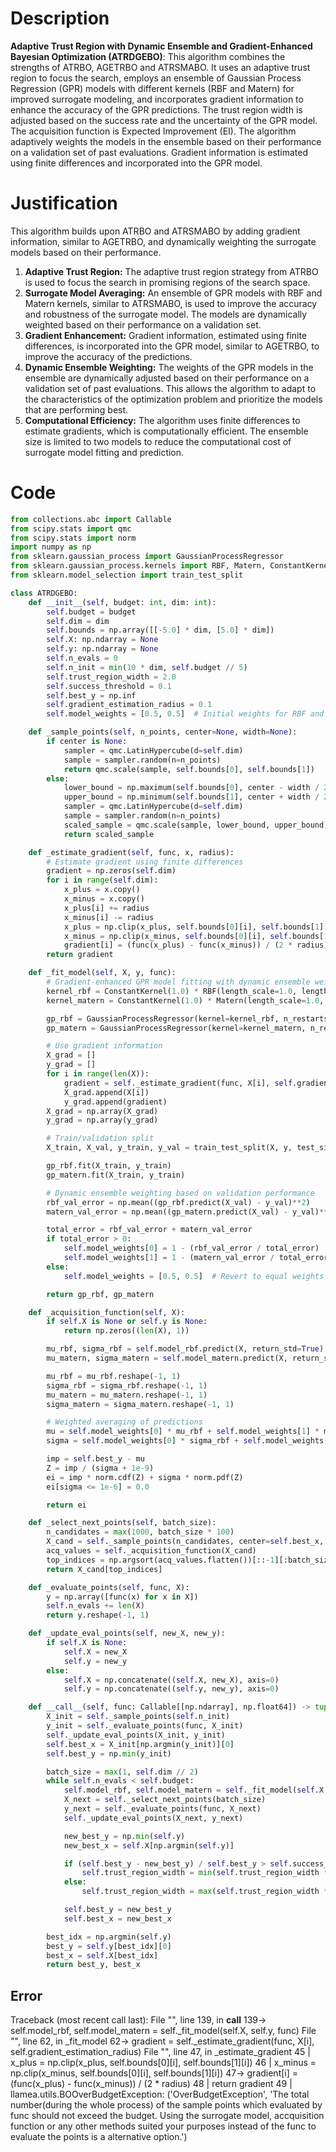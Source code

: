 # Description
**Adaptive Trust Region with Dynamic Ensemble and Gradient-Enhanced Bayesian Optimization (ATRDGEBO)**: This algorithm combines the strengths of ATRBO, AGETRBO and ATRSMABO. It uses an adaptive trust region to focus the search, employs an ensemble of Gaussian Process Regression (GPR) models with different kernels (RBF and Matern) for improved surrogate modeling, and incorporates gradient information to enhance the accuracy of the GPR predictions. The trust region width is adjusted based on the success rate and the uncertainty of the GPR model. The acquisition function is Expected Improvement (EI). The algorithm adaptively weights the models in the ensemble based on their performance on a validation set of past evaluations. Gradient information is estimated using finite differences and incorporated into the GPR model.

# Justification
This algorithm builds upon ATRBO and ATRSMABO by adding gradient information, similar to AGETRBO, and dynamically weighting the surrogate models based on their performance.
1.  **Adaptive Trust Region:** The adaptive trust region strategy from ATRBO is used to focus the search in promising regions of the search space.
2.  **Surrogate Model Averaging:** An ensemble of GPR models with RBF and Matern kernels, similar to ATRSMABO, is used to improve the accuracy and robustness of the surrogate model. The models are dynamically weighted based on their performance on a validation set.
3.  **Gradient Enhancement:** Gradient information, estimated using finite differences, is incorporated into the GPR model, similar to AGETRBO, to improve the accuracy of the predictions.
4.  **Dynamic Ensemble Weighting:** The weights of the GPR models in the ensemble are dynamically adjusted based on their performance on a validation set of past evaluations. This allows the algorithm to adapt to the characteristics of the optimization problem and prioritize the models that are performing best.
5.  **Computational Efficiency:** The algorithm uses finite differences to estimate gradients, which is computationally efficient. The ensemble size is limited to two models to reduce the computational cost of surrogate model fitting and prediction.

# Code
```python
from collections.abc import Callable
from scipy.stats import qmc
from scipy.stats import norm
import numpy as np
from sklearn.gaussian_process import GaussianProcessRegressor
from sklearn.gaussian_process.kernels import RBF, Matern, ConstantKernel
from sklearn.model_selection import train_test_split

class ATRDGEBO:
    def __init__(self, budget: int, dim: int):
        self.budget = budget
        self.dim = dim
        self.bounds = np.array([[-5.0] * dim, [5.0] * dim])
        self.X: np.ndarray = None
        self.y: np.ndarray = None
        self.n_evals = 0
        self.n_init = min(10 * dim, self.budget // 5)
        self.trust_region_width = 2.0
        self.success_threshold = 0.1
        self.best_y = np.inf
        self.gradient_estimation_radius = 0.1
        self.model_weights = [0.5, 0.5]  # Initial weights for RBF and Matern kernels

    def _sample_points(self, n_points, center=None, width=None):
        if center is None:
            sampler = qmc.LatinHypercube(d=self.dim)
            sample = sampler.random(n=n_points)
            return qmc.scale(sample, self.bounds[0], self.bounds[1])
        else:
            lower_bound = np.maximum(self.bounds[0], center - width / 2)
            upper_bound = np.minimum(self.bounds[1], center + width / 2)
            sampler = qmc.LatinHypercube(d=self.dim)
            sample = sampler.random(n=n_points)
            scaled_sample = qmc.scale(sample, lower_bound, upper_bound)
            return scaled_sample

    def _estimate_gradient(self, func, x, radius):
        # Estimate gradient using finite differences
        gradient = np.zeros(self.dim)
        for i in range(self.dim):
            x_plus = x.copy()
            x_minus = x.copy()
            x_plus[i] += radius
            x_minus[i] -= radius
            x_plus = np.clip(x_plus, self.bounds[0][i], self.bounds[1][i])
            x_minus = np.clip(x_minus, self.bounds[0][i], self.bounds[1][i])
            gradient[i] = (func(x_plus) - func(x_minus)) / (2 * radius)
        return gradient

    def _fit_model(self, X, y, func):
        # Gradient-enhanced GPR model fitting with dynamic ensemble weighting
        kernel_rbf = ConstantKernel(1.0) * RBF(length_scale=1.0, length_scale_bounds=(1e-2, 1e2))
        kernel_matern = ConstantKernel(1.0) * Matern(length_scale=1.0, length_scale_bounds=(1e-2, 1e2), nu=2.5)

        gp_rbf = GaussianProcessRegressor(kernel=kernel_rbf, n_restarts_optimizer=5)
        gp_matern = GaussianProcessRegressor(kernel=kernel_matern, n_restarts_optimizer=5)

        # Use gradient information
        X_grad = []
        y_grad = []
        for i in range(len(X)):
            gradient = self._estimate_gradient(func, X[i], self.gradient_estimation_radius)
            X_grad.append(X[i])
            y_grad.append(gradient)
        X_grad = np.array(X_grad)
        y_grad = np.array(y_grad)

        # Train/validation split
        X_train, X_val, y_train, y_val = train_test_split(X, y, test_size=0.2, random_state=42)

        gp_rbf.fit(X_train, y_train)
        gp_matern.fit(X_train, y_train)

        # Dynamic ensemble weighting based on validation performance
        rbf_val_error = np.mean((gp_rbf.predict(X_val) - y_val)**2)
        matern_val_error = np.mean((gp_matern.predict(X_val) - y_val)**2)

        total_error = rbf_val_error + matern_val_error
        if total_error > 0:
            self.model_weights[0] = 1 - (rbf_val_error / total_error)
            self.model_weights[1] = 1 - (matern_val_error / total_error)
        else:
            self.model_weights = [0.5, 0.5]  # Revert to equal weights if errors are zero

        return gp_rbf, gp_matern

    def _acquisition_function(self, X):
        if self.X is None or self.y is None:
            return np.zeros((len(X), 1))

        mu_rbf, sigma_rbf = self.model_rbf.predict(X, return_std=True)
        mu_matern, sigma_matern = self.model_matern.predict(X, return_std=True)

        mu_rbf = mu_rbf.reshape(-1, 1)
        sigma_rbf = sigma_rbf.reshape(-1, 1)
        mu_matern = mu_matern.reshape(-1, 1)
        sigma_matern = sigma_matern.reshape(-1, 1)

        # Weighted averaging of predictions
        mu = self.model_weights[0] * mu_rbf + self.model_weights[1] * mu_matern
        sigma = self.model_weights[0] * sigma_rbf + self.model_weights[1] * sigma_matern

        imp = self.best_y - mu
        Z = imp / (sigma + 1e-9)
        ei = imp * norm.cdf(Z) + sigma * norm.pdf(Z)
        ei[sigma <= 1e-6] = 0.0

        return ei

    def _select_next_points(self, batch_size):
        n_candidates = max(1000, batch_size * 100)
        X_cand = self._sample_points(n_candidates, center=self.best_x, width=self.trust_region_width)
        acq_values = self._acquisition_function(X_cand)
        top_indices = np.argsort(acq_values.flatten())[::-1][:batch_size]
        return X_cand[top_indices]

    def _evaluate_points(self, func, X):
        y = np.array([func(x) for x in X])
        self.n_evals += len(X)
        return y.reshape(-1, 1)

    def _update_eval_points(self, new_X, new_y):
        if self.X is None:
            self.X = new_X
            self.y = new_y
        else:
            self.X = np.concatenate((self.X, new_X), axis=0)
            self.y = np.concatenate((self.y, new_y), axis=0)

    def __call__(self, func: Callable[[np.ndarray], np.float64]) -> tuple[np.float64, np.array]:
        X_init = self._sample_points(self.n_init)
        y_init = self._evaluate_points(func, X_init)
        self._update_eval_points(X_init, y_init)
        self.best_x = X_init[np.argmin(y_init)][0]
        self.best_y = np.min(y_init)

        batch_size = max(1, self.dim // 2)
        while self.n_evals < self.budget:
            self.model_rbf, self.model_matern = self._fit_model(self.X, self.y, func)
            X_next = self._select_next_points(batch_size)
            y_next = self._evaluate_points(func, X_next)
            self._update_eval_points(X_next, y_next)

            new_best_y = np.min(self.y)
            new_best_x = self.X[np.argmin(self.y)]

            if (self.best_y - new_best_y) / self.best_y > self.success_threshold:
                self.trust_region_width = min(self.trust_region_width * 1.1, 10.0)
            else:
                self.trust_region_width = max(self.trust_region_width * 0.9, 0.1)

            self.best_y = new_best_y
            self.best_x = new_best_x

        best_idx = np.argmin(self.y)
        best_y = self.y[best_idx][0]
        best_x = self.X[best_idx]
        return best_y, best_x
```
## Error
 Traceback (most recent call last):
  File "<ATRDGEBO>", line 139, in __call__
 139->             self.model_rbf, self.model_matern = self._fit_model(self.X, self.y, func)
  File "<ATRDGEBO>", line 62, in _fit_model
  62->             gradient = self._estimate_gradient(func, X[i], self.gradient_estimation_radius)
  File "<ATRDGEBO>", line 47, in _estimate_gradient
  45 |             x_plus = np.clip(x_plus, self.bounds[0][i], self.bounds[1][i])
  46 |             x_minus = np.clip(x_minus, self.bounds[0][i], self.bounds[1][i])
  47->             gradient[i] = (func(x_plus) - func(x_minus)) / (2 * radius)
  48 |         return gradient
  49 | 
llamea.utils.BOOverBudgetException: ('OverBudgetException', 'The total number(during the whole process) of the sample points which evaluated by func should not exceed the budget. Using the surrogate model, accquisition function or any other methods suited your purposes instead of the func to evaluate the points is a alternative option.')
